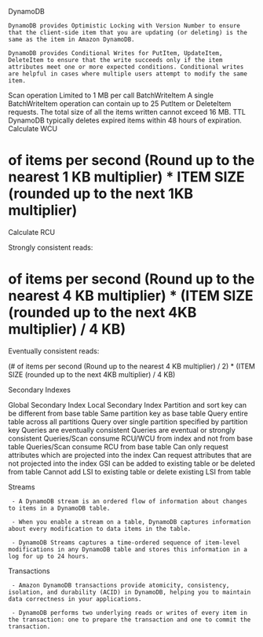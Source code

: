 DynamoDB

    DynamoDB provides Optimistic Locking with Version Number to ensure that the client-side item that you are updating (or deleting) is the same as the item in Amazon DynamoDB.

    DynamoDB provides Conditional Writes for PutItem, UpdateItem, DeleteItem to ensure that the write succeeds only if the item attributes meet one or more expected conditions. Conditional writes are helpful in cases where multiple users attempt to modify the same item.

  	 
Scan operation 	Limited to 1 MB per call
BatchWriteItem 	A single BatchWriteItem operation can contain up to 25 PutItem or DeleteItem requests. The total size of all the items written cannot exceed 16 MB.
TTL 	DynamoDB typically deletes expired items within 48 hours of expiration.
Calculate WCU

# of items per second (Round up to the nearest 1 KB multiplier) * ITEM SIZE (rounded up to the next 1KB multiplier)

Calculate RCU

Strongly consistent reads:

# of items per second (Round up to the nearest 4 KB multiplier) * (ITEM SIZE (rounded up to the next 4KB multiplier) / 4 KB)

Eventually consistent reads:

(# of items per second (Round up to the nearest 4 KB multiplier) / 2) * (ITEM SIZE (rounded up to the next 4KB multiplier) / 4 KB)

Secondary Indexes

Global Secondary                                                    Index 	Local Secondary Index
Partition and sort key can be different from base table 	          Same partition key as base table
Query entire table across all partitions 	                          Query over single partition specified by partition key
Queries are eventually consistent 	                                Queries are eventual or strongly consistent
Queries/Scan consume RCU/WCU from index and not from base table 	  Queries/Scan consume RCU from base table
Can only request attributes which are projected into the index 	    Can request attributes that are not projected into the index
GSI can be added to existing table or be deleted from table 	      Cannot add LSI to existing table or delete existing LSI from table

Streams

     - A DynamoDB stream is an ordered flow of information about changes to items in a DynamoDB table.

     - When you enable a stream on a table, DynamoDB captures information about every modification to data items in the table.

     - DynamoDB Streams captures a time-ordered sequence of item-level modifications in any DynamoDB table and stores this information in a log for up to 24 hours.

Transactions

     - Amazon DynamoDB transactions provide atomicity, consistency, isolation, and durability (ACID) in DynamoDB, helping you to maintain data correctness in your applications.

     - DynamoDB performs two underlying reads or writes of every item in the transaction: one to prepare the transaction and one to commit the transaction.

